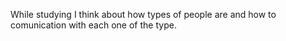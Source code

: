 While studying I think about how types of people are and how to comunication with each one of the type.